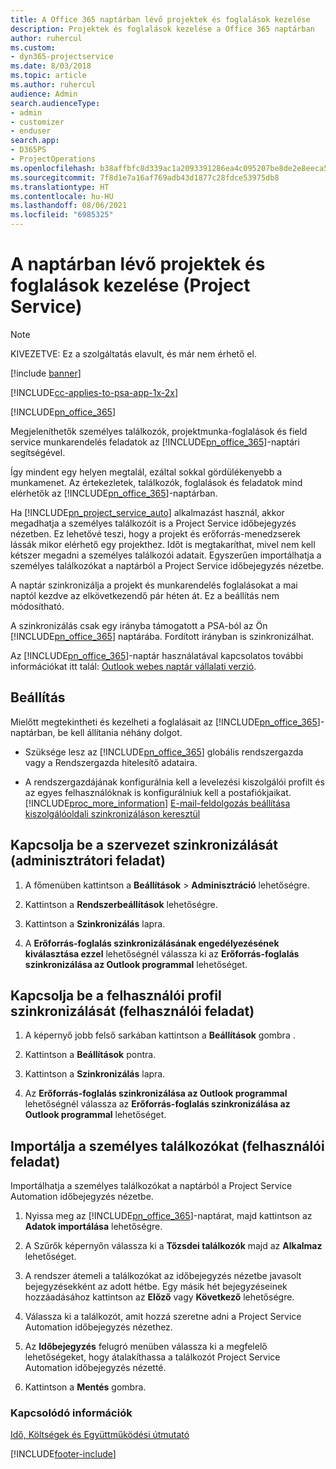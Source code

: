 ```yaml
---
title: A Office 365 naptárban lévő projektek és foglalások kezelése
description: Projektek és foglalások kezelése a Office 365 naptárban
author: ruhercul
ms.custom:
- dyn365-projectservice
ms.date: 8/03/2018
ms.topic: article
ms.author: ruhercul
audience: Admin
search.audienceType:
- admin
- customizer
- enduser
search.app:
- D365PS
- ProjectOperations
ms.openlocfilehash: b38affbfc8d339ac1a2093391286ea4c095207be8de2e8eeca558e6fcc5bcc07
ms.sourcegitcommit: 7f8d1e7a16af769adb43d1877c28fdce53975db8
ms.translationtype: HT
ms.contentlocale: hu-HU
ms.lasthandoff: 08/06/2021
ms.locfileid: "6985325"
---
```

# <a name="manage-projects-and-bookings-in-your-calendar-project-service"></a>A naptárban lévő projektek és foglalások kezelése (Project Service)

> [!Note]
> KIVEZETVE: Ez a szolgáltatás elavult, és már nem érhető el.

[!include [banner](../includes/psa-now-project-operations.md)]

[!INCLUDE[cc-applies-to-psa-app-1x-2x](../includes/cc-applies-to-psa-app-1x-2x.md)]

[!INCLUDE[pn_office_365](../includes/pn-office-365.md)] 

Megjeleníthetők személyes találkozók, projektmunka-foglalások és field service munkarendelés feladatok az [!INCLUDE[pn_office_365](../includes/pn-office-365.md)]-naptári segítségével.  
  
 Így mindent egy helyen megtalál, ezáltal sokkal gördülékenyebb a munkamenet. Az értekezletek, találkozók, foglalások és feladatok mind elérhetők az [!INCLUDE[pn_office_365](../includes/pn-office-365.md)]-naptárban.  
  
 Ha [!INCLUDE[pn_project_service_auto](../includes/pn-project-service-auto.md)] alkalmazást használ, akkor megadhatja a személyes találkozóit is a Project Service időbejegyzés nézetben. Ez lehetővé teszi, hogy a projekt és erőforrás-menedzserek lássák mikor elérhető egy projekthez. Időt is megtakaríthat, mivel nem kell kétszer megadni a személyes találkozói adatait. Egyszerűen importálhatja a személyes találkozókat a naptárból a Project Service időbejegyzés nézetbe.  
  
 A naptár szinkronizálja a projekt és munkarendelés foglalásokat a mai naptól kezdve az elkövetkezendő pár héten át. Ez a beállítás nem módosítható.  
  
 A szinkronizálás csak egy irányba támogatott a PSA-ból az Ön [!INCLUDE[pn_office_365](../includes/pn-office-365.md)] naptárába. Fordított irányban is szinkronizálhat. 
  
 Az [!INCLUDE[pn_office_365](../includes/pn-office-365.md)]-naptár használatával kapcsolatos további információkat itt talál: [Outlook webes naptár vállalati verzió](https://support.office.com/article/Calendar-in-Outlook-on-the-web-for-business-5219c457-d1fe-4c2f-9032-1a816b88e936).  
  
## <a name="setup"></a>Beállítás  
 Mielőtt megtekintheti és kezelheti a foglalásait az [!INCLUDE[pn_office_365](../includes/pn-office-365.md)]-naptárban, be kell állítania néhány dolgot.  
  
- Szüksége lesz az [!INCLUDE[pn_office_365](../includes/pn-office-365.md)] globális rendszergazda vagy a Rendszergazda hitelesítő adataira.  
  
- A rendszergazdájának konfigurálnia kell a levelezési kiszolgálói profilt és az egyes felhasználóknak is konfigurálniuk kell a postafiókjaikat. [!INCLUDE[proc_more_information](../includes/proc-more-information.md)] [E-mail-feldolgozás beállítása kiszolgálóoldali szinkronizáláson keresztül](/dynamics365/customerengagement/on-premises/admin/set-up-server-side-synchronization-of-email-appointments-contacts-and-tasks)  
  
## <a name="turn-on-synchronization-for-your-organization-admin-task"></a>Kapcsolja be a szervezet szinkronizálását (adminisztrátori feladat)  
  
1.  A főmenüben kattintson a **Beállítások** > **Adminisztráció** lehetőségre.  
  
2.  Kattintson a **Rendszerbeállítások** lehetőségre.  
  
3.  Kattintson a **Szinkronizálás** lapra.  
  
4.  A **Erőforrás-foglalás szinkronizálásának engedélyezésének kiválasztása ezzel** lehetőségnél válassza ki az **Erőforrás-foglalás szinkronizálása az Outlook programmal** lehetőséget.  
  
## <a name="turn-on-synchronization-for-your-user-profile-user-task"></a>Kapcsolja be a felhasználói profil szinkronizálását (felhasználói feladat)  
  
1.  A képernyő jobb felső sarkában kattintson a **Beállítások** gombra .  
  
2.  Kattintson a **Beállítások** pontra.  
  
3.  Kattintson a **Szinkronizálás** lapra.  
  
4.  Az **Erőforrás-foglalás szinkronizálása az Outlook programmal** lehetőségnél válassza az **Erőforrás-foglalás szinkronizálása az Outlook programmal** lehetőséget.  
  
## <a name="import-your-personal-appointments-user-task"></a>Importálja a személyes találkozókat (felhasználói feladat)  
 Importálhatja a személyes találkozókat a naptárból a Project Service Automation időbejegyzés nézetbe.  
  
1. Nyissa meg az [!INCLUDE[pn_office_365](../includes/pn-office-365.md)]-naptárat, majd kattintson az **Adatok importálása** lehetőségre.  
  
2. A Szűrők képernyőn válassza ki a **Tőzsdei találkozók** majd az **Alkalmaz** lehetőséget.  
  
3. A rendszer átemeli a találkozókat az időbejegyzés nézetbe javasolt bejegyzésekként az adott hétbe. Egy másik hét bejegyzéseinek hozzáadásához kattintson az **Előző** vagy **Következő** lehetőségre.  
  
4. Válassza ki a találkozót, amit hozzá szeretne adni a Project Service Automation időbejegyzés nézethez.  
  
5. Az **Időbejegyzés** felugró menüben válassza ki a megfelelő lehetőségeket, hogy átalakíthassa a találkozót Project Service Automation időbejegyzés nézetté.  
  
6. Kattintson a **Mentés** gombra.  
  
### <a name="see-also"></a>Kapcsolódó információk  
 [Idő, Költségek és Együttműködési útmutató](../psa/time-expense-collaboration-guide.md)


[!INCLUDE[footer-include](../includes/footer-banner.md)]